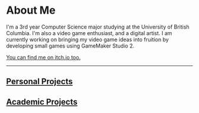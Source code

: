 # About Me

I'm a 3rd year Computer Science major studying at the University of British Columbia.
I'm also a video game enthusiast, and a digital artist. I am currently working on bringing my video game ideas into fruition by developing small games using GameMaker Studio 2.

[You can find me on itch.io too.](https://tocshi.itch.io/)

---

## [Personal Projects](./personal_projects.md)

## [Academic Projects](./academic_projects.md)
